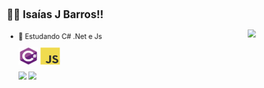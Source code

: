 ## 👨‍💻 Isaías J Barros!!


<img align="right" height="150"  src="https://www.fabiosilvalima.net/wp-content/uploads/2017/04/fabiosilvalima-notfound.gif"  />

###

- 🌱 Estudando C# .Net e Js


  
 
  <img align="center" alt="Isaias-Csharp" height="35" width="40" src="https://raw.githubusercontent.com/devicons/devicon/master/icons/csharp/csharp-original.svg">
   <img align="center" alt="Isaias-Js" height="35" width="40" src="https://raw.githubusercontent.com/devicons/devicon/master/icons/javascript/javascript-original.svg">

   

  <a href = "mailto:isaiasjbarross@gmail.com"><img src="https://img.shields.io/badge/-Gmail-%23333?style=for-the-badge&logo=gmail&logoColor=white" target="_blank"></a>
  <a href="https://www.linkedin.com/in/isaias-j-barros/" target="_blank"><img src="https://img.shields.io/badge/-LinkedIn-%230077B5?style=for-the-badge&logo=linkedin&logoColor=white" target="_blank"></a> 
  

